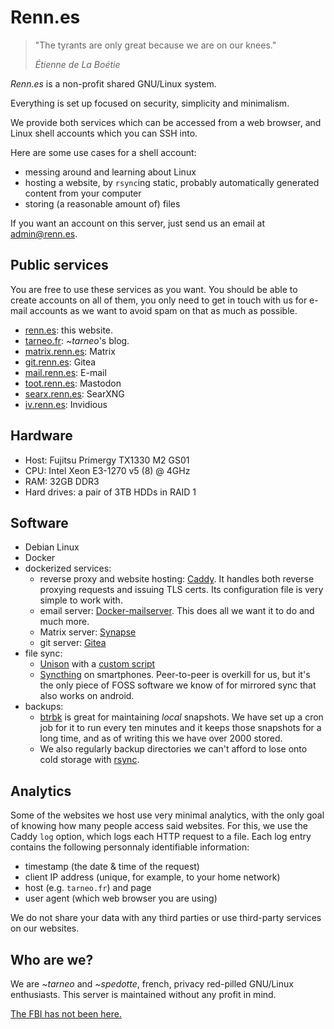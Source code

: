 ---
---

# Renn.es

> "The tyrants are only great because we are on our knees." 
>
> <cite>Étienne de La Boétie</cite>

<!-- ![](/penguin_in_space.png) -->

*Renn.es* is a non-profit shared GNU/Linux system.

Everything is set up focused on security, simplicity and minimalism.

We provide both services which can be accessed from a web browser, and Linux shell accounts which you can SSH into.

Here are some use cases for a shell account:
- messing around and learning about Linux
- hosting a website, by `rsync`ing static, probably automatically generated content from your computer
- storing (a reasonable amount of) files

If you want an account on this server, just send us an email at <admin@renn.es>.

## Public services

You are free to use these services as you want. You should be able to create accounts on all of them, you only need to get in touch with us for e-mail accounts as we want to avoid spam on that as much as possible.

- [renn.es](https://renn.es): this website.
- [tarneo.fr](https://tarneo.fr): *~tarneo*'s blog.
- [matrix.renn.es](https://matrix.to/#/#welcome:matrix.renn.es): Matrix
- [git.renn.es](https://git.renn.es): Gitea
- [mail.renn.es](https://mail.renn.es): E-mail
- [toot.renn.es](https://toot.renn.es): Mastodon
- [searx.renn.es](https://searx.renn.es): SearXNG
- [iv.renn.es](https://iv.renn.es): Invidious

## Hardware

- Host: Fujitsu Primergy TX1330 M2 GS01
- CPU: Intel Xeon E3-1270 v5 (8) @ 4GHz
- RAM: 32GB DDR3
- Hard drives: a pair of 3TB HDDs in RAID 1

## Software

- Debian Linux
- Docker
- dockerized services:
    - reverse proxy and website hosting: [Caddy](https://caddyserver.com/). It handles both reverse proxying requests and issuing TLS certs. Its configuration file is very simple to work with.
    - email server: [Docker-mailserver](https://docker-mailserver.github.io/docker-mailserver/latest/). This does all we want it to do and much more.
    - Matrix server: [Synapse](https://hub.docker.com/r/matrixdotorg/synapse)
    - git server: [Gitea](https://about.gitea.com/)
- file sync:
    - [Unison](https://github.com/bcpierce00/unison) with a [custom script](https://github.com/tarneaux/.f/blob/master/zsh/.config/scripts/unison-sync)
    - [Syncthing](https://syncthing.net/) on smartphones. Peer-to-peer is overkill for us, but it's the only piece of FOSS software we know of for mirrored sync that also works on android.
- backups:
    - [btrbk](https://github.com/digint/btrbk) is great for maintaining *local* snapshots. We have set up a cron job for it to run every ten minutes and it keeps those snapshots for a long time, and as of writing this we have over 2000 stored.
    - We also regularly backup directories we can't afford to lose onto cold storage with [rsync](https://rsync.samba.org/).

## Analytics

Some of the websites we host use very minimal analytics, with the only goal of knowing how many people access said websites.
For this, we use the Caddy `log` option, which logs each HTTP request to a file. Each log entry contains the following personnaly identifiable information:
- timestamp (the date & time of the request)
- client IP address (unique, for example, to your home network)
- host (e.g. `tarneo.fr`) and page
- user agent (which web browser you are using)

We do not share your data with any third parties or use third-party services on our websites.

## Who are we?

We are *~tarneo* and *~spedotte*, french, privacy red-pilled GNU/Linux enthusiasts. This server is maintained without any profit in mind.

[The FBI has not been here.](https://en.wikipedia.org/wiki/Warrant_canary)
